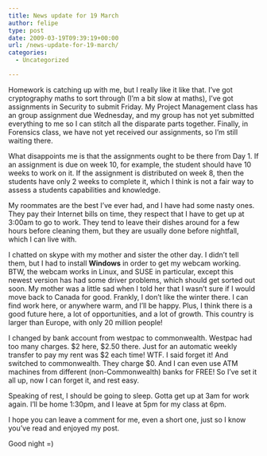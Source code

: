 ```yaml
---
title: News update for 19 March
author: felipe
type: post
date: 2009-03-19T09:39:19+00:00
url: /news-update-for-19-march/
categories:
  - Uncategorized

---
```

Homework is catching up with me, but I really like it like that. I&#8217;ve got cryptography maths to sort through (I&#8217;m a bit slow at maths), I&#8217;ve got assignments in Security to submit Friday. My Project Management class has an group assignment due Wednesday, and my group has not yet submitted everything to me so I can stitch all the disparate parts together. Finally, in Forensics class, we have not yet received our assignments, so I&#8217;m still waiting there.

What disappoints me is that the assignments ought to be there from Day 1.<!--more--> If an assignment is due on week 10, for example, the student should have 10 weeks to work on it. If the assignment is distributed on week 8, then the students have only 2 weeks to complete it, which I think is not a fair way to assess a students capabilities and knowledge.

My roommates are the best I&#8217;ve ever had, and I have had some nasty ones. They pay their Internet bills on time, they respect that I have to get up at 3:00am to go to work. They tend to leave their dishes around for a few hours before cleaning them, but they are usually done before nightfall, which I can live with.

I chatted on skype with my mother and sister the other day. I didn&#8217;t tell them, but I had to install **Windows** in order to get my webcam working. BTW, the webcam works in Linux, and SUSE in particular, except this newest version has had some driver problems, which should get sorted out soon. My mother was a little sad when I told her that I wasn&#8217;t sure if I would move back to Canada for good. Frankly, I don&#8217;t like the winter there. I can find work here, or anywhere warm, and I&#8217;ll be happy. Plus, I think there is a good future here, a lot of opportunities, and a lot of growth. This country is larger than Europe, with only 20 million people!

I changed by bank account from westpac to commonwealth. Westpac had too many charges. $2 here, $2.50 there. Just for an automatic weekly transfer to pay my rent was $2 each time! WTF. I said forget it! And switched to commonwealth. They charge $0. And I can even use ATM machines from different (non-Commonwealth) banks for FREE! So I&#8217;ve set it all up, now I can forget it, and rest easy.

Speaking of rest, I should be going to sleep. Gotta get up at 3am for work again. I&#8217;ll be home 1:30pm, and I leave at 5pm for my class at 6pm.

I hope you can leave a comment for me, even a short one, just so I know you&#8217;ve read and enjoyed my post.

Good night =)